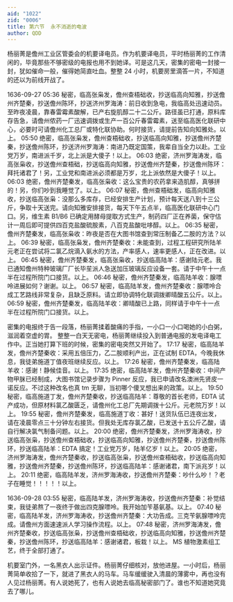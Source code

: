```yaml
---
aid: "1022"
zid: "0006"
title: 第六节  永不消逝的电波
author: QDD
---
```


杨丽菁是儋州工业区管委会的机要译电员。作为机要译电员，平时杨丽菁的工作清闲的，毕竟那些不够密级的电报也用不到她译。可是这几天，密集的密电一封接一封，犹如催命一般，催得她简直吐血。整整 24 小时，机要房里滴答一片，不知道的还以为前线开战了。

1636-09-27
05:36 秘密，临高张枭发，儋州查梧础收，抄送临高向知雅，抄送儋州齐楚秦，抄送儋州陈环，抄送济州罗海涛：前日收到急电，我临高处迅速动员。至昨夜凌晨，靠春雷霉素酸解，已产右旋肌醇二十二公斤。路径虽已打通，原料库存告急，请儋州侬药一厂迅速调拨或生产一百公斤春雷霉素，送至临高医化联研中心，必要时可请儋州化工总厂或特化联协助。何时接货，请提前告知向知雅处。以上。
05:50 绝密，临高张枭发，儋州查梧础收，抄送临高向知雅，抄送儋州齐楚秦，抄送儋州陈环，抄送济州罗海涛：南进乃既定国策，我辈自当全力以赴。工业党万岁，南进派千岁，北上派是大傻子！以上。
06:03 绝密，济州罗海涛发，临高张枭收，抄送儋州查梧础，抄送临高向知雅，抄送儋州齐楚秦，抄送儋州陈环：拜托诸君了！另，工业党和南进派必须都是万岁，北上派依然是大傻子！以上。
06:03 绝密，儋州齐楚秦发，临高张枭收：这么宝贵的农药拿来造肌醇，真够拼的！另，你们吵到我睡觉了。以上。
06:07 秘密，儋州查梧础发，临高向知雅收，抄送临高张枭：没那么多库存，已经安排生产计划，预计每天送八到十三公斤，争取十天送完。请向知雅安排接货，每天下午五点半，临高医化联研中心门口。另，维生素 B1/B6 已确定用酵母提取方式生产，制药四厂正在养菌，保守估计一周后即可提供四百克盐酸硫胺素，八百克盐酸吡哆醇。以上。
06:35 秘密，儋州齐楚秦发，临高张枭收：昨夜是否在大图书馆查到常压制备乙二胺的方法？以上。
06:39 秘密，临高张枭发，儋州齐楚秦收：未能查到，过程工程研究所陆羊元老正在尝试将二氯乙烷滴入氨水的方法，产率感人，速率更感人，正在改进。以上。
06:45 秘密，儋州齐楚秦发，临高张枭收，抄送临高陆羊：感谢陆元老。我已通知儋州特种玻璃厂厂长毕苼派人急送加压玻璃反应设备一套。请于中午十一点半在过程所院门口接货。以上。
06:46 秘密，儋州齐楚秦发，临高陆羊收：腺嘌呤进展如何？谢谢。以上。
06:57 秘密，临高陆羊发，儋州齐楚秦收：腺嘌呤合成工艺路线非常复杂，且缺乏原料。请立即协调特化联调拨卿晴酸五公斤。以上。
06:59 秘密，儋州齐楚秦发，临高陆羊收：卿晴酸已上路，同样请于中午十一点半在过程所院门口接货。以上。

密集的电报终于告一段落，杨丽菁揉着酸痛的手指，一小口一小口喝她的小白粥，滋润着空虚的胃。
整整一白天无密电，杨丽菁继续投入到普通电报的发电译电工作中。正当她打算下班的时候，密集的密电突然又开始了。
17:17 秘密，临高陆羊发，儋州齐楚秦收：采用五倍压力，乙二胺顺利产出，正在试制 EDTA，今晚我休息，我徒弟施道丁值夜班继续反应。以上。
17:26 秘密，儋州齐楚秦发，临高陆羊收：感谢！静候佳音。以上。
17:35 绝密，临高陆羊发，儋州齐楚秦收：中间产物甲脒已经制成，大图书馆记录步骤为 Pinner 反应，我已申请改名澳洲先贤皮一诺反应。不过这种改名也真 tm 无聊，当初哪个傻叉想出来的政策。以上。
19:50 秘密，临高施道丁发，儋州齐楚秦收，抄送临高陆羊：尊敬的首长老师，EDTA 试产成功，但原材料氯乙酸匮乏，请儋州化工总厂先期调拨十公斤。元老院万岁！以上。
19:55 秘密，儋州齐楚秦发，临高施道丁收：甚好！送货队伍已连夜出发，请在凌晨零点三十分钟左右接货。但我处无库存氯乙酸，已发送十五公斤乙酸，请自行解决氯气制备问题。以上。
20:00 绝密，儋州齐楚秦发，济州罗海涛收，抄送临高张枭，抄送儋州查梧础收，抄送临高向知雅，抄送儋州齐楚秦，抄送儋州陈环，抄送临高陆羊：EDTA 搞定！工业党万岁，陆羊亿岁！以上。
20:05 绝密，济州罗海涛发，儋州齐楚秦收，抄送临高张枭，抄送儋州查梧础收，抄送临高向知雅，抄送儋州齐楚秦，抄送儋州陈环，抄送临高陆羊：感谢诸君，南下派兆岁！以上。
20:11 绝密，临高陆羊发，济州罗海涛收，抄送儋州齐楚秦：吵什么吵！？老子在睡觉！！！！！以上。

1636-09-28
03:55 秘密，临高陆羊发，济州罗海涛收，抄送儋州齐楚秦：补觉结束，我徒弟熬了一夜终于做出四克腺嘌呤。我开始加苄基氨基。以上。
07:40 秘密，临高陆羊发，济州罗海涛收，抄送儋州齐楚秦：大功告成。三克苄氨腺嘌呤完成。请儋州方面速速派人学习操作流程。以上。
07:48 秘密，济州罗海涛发，儋州齐楚秦收，抄送临高张枭，抄送儋州查梧础收，抄送临高向知雅，抄送儋州齐楚秦，抄送儋州陈环，抄送临高陆羊：感谢诸君，板栽！以上。
MS 植物激素组工艺，终于全部打通了。

机要室门外，一名黑衣人出示证件。杨丽菁仔细核对，放他进屋。一小时后，杨丽菁简单收拾了一下，就进了黑衣人的马车。马车缓缓驶入清晨的薄雾中，再也没有人见过杨丽菁。有人说她死了，也有人说她去临高秘密部门了。谁也不知道她究竟去了哪儿。
